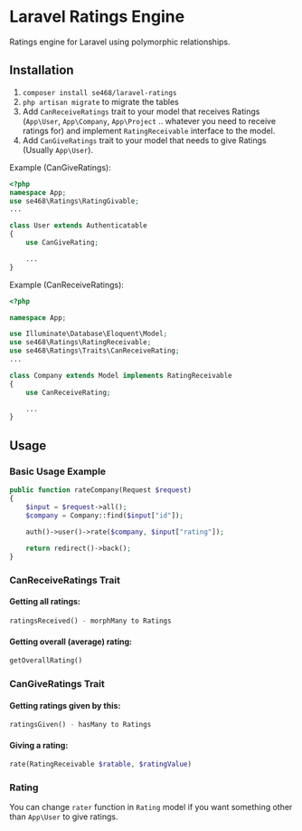 # Laravel Ratings Engine
Ratings engine for Laravel using polymorphic relationships.

## Installation
1. `composer install se468/laravel-ratings`
1. `php artisan migrate` to migrate the tables
1. Add `CanReceiveRatings` trait to your model that receives Ratings (`App\User`, `App\Company`, `App\Project` .. whatever you need to receive ratings for) and implement `RatingReceivable` interface to the model.
1. Add `CanGiveRatings` trait to your model that needs to give Ratings (Usually `App\User`).

Example (CanGiveRatings):
```php
<?php
namespace App;
use se468\Ratings\RatingGivable;
...

class User extends Authenticatable
{
    use CanGiveRating;

    ...
}
```

Example (CanReceiveRatings): 
```php
<?php

namespace App;

use Illuminate\Database\Eloquent\Model;
use se468\Ratings\RatingReceivable;
use se468\Ratings\Traits\CanReceiveRating;
...

class Company extends Model implements RatingReceivable
{
    use CanReceiveRating;

    ...
}
```

## Usage

### Basic Usage Example
```php
public function rateCompany(Request $request)
{
    $input = $request->all();
    $company = Company::find($input["id"]);
    
    auth()->user()->rate($company, $input["rating"]);

    return redirect()->back();
}
```


### CanReceiveRatings Trait
#### Getting all ratings:
```php
ratingsReceived() - morphMany to Ratings
```

#### Getting overall (average) rating:
```php
getOverallRating() 
```


### CanGiveRatings Trait
#### Getting ratings given by this:
```php
ratingsGiven() - hasMany to Ratings
```

#### Giving a rating:
```php
rate(RatingReceivable $ratable, $ratingValue)
```

### Rating
You can change `rater` function in `Rating` model if you want something other than `App\User` to give ratings.
